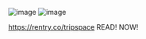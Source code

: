 ![image](https://github.com/noxiousvoid/noxiousvoid/assets/139924655/03ea12f6-e6ce-4fb8-98f9-308837affde5)
![image](https://github.com/noxiousvoid/noxiousvoid/assets/139924655/9ea01666-0812-4ba3-8f70-b209be964f01)


https://rentry.co/tripspace READ! NOW!
